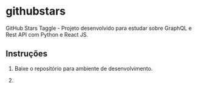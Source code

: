 # githubstars
GitHub Stars Taggle - Projeto desenvolvido para estudar sobre GraphQL e Rest API com Python e React JS.

## Instruções

1. Baixe o repositório para ambiente de desenvolvimento.

2. 

